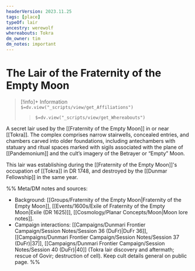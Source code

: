 ```yaml
---
headerVersion: 2023.11.25
tags: [place]
typeOf: lair
ancestry: werewolf
whereabouts: Tokra
dm_owner: tim
dm_notes: important
---
```

# The Lair of the Fraternity of the Empty Moon
>[!info]+ Information  
> `$=dv.view("_scripts/view/get_Affiliations")`  
>> `$=dv.view("_scripts/view/get_Whereabouts")`

A secret lair used by the [[Fraternity of the Empty Moon]] in or near [[Tokra]]. The complex comprises narrow stairwells, concealed entries, and chambers carved into older foundations, including antechambers with statuary and ritual spaces marked with sigils associated with the plane of [[Pandemonium]] and the cult’s imagery of the Betrayer or “Empty” Moon. 

This lair was establishing during the [[Fraternity of the Empty Moon]]'s occupation of [[Tokra]] in DR 1748, and destroyed by the [[Dunmar Fellowship]] in the same year. 

%%
Meta/DM notes and sources:
- Background: [[Groups/Fraternity of the Empty Moon|Fraternity of the Empty Moon]], [[Events/1600s/Exile of Fraternity of the Empty Moon|Exile (DR 1625)]], [[Cosmology/Planar Concepts/Moon|Moon lore notes]].
- Campaign interactions: [[Campaigns/Dunmari Frontier Campaign/Session Notes/Session 36 (DuFr)|DuFr 36]], [[Campaigns/Dunmari Frontier Campaign/Session Notes/Session 37 (DuFr)|37]], [[Campaigns/Dunmari Frontier Campaign/Session Notes/Session 40 (DuFr)|40]] (Tokra lair discovery and aftermath; rescue of Govir; destruction of cell). Keep cult details general on public page.
%%
